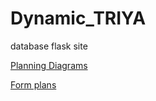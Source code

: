 # Dynamic_TRIYA
database flask site

[Planning Diagrams](https://drive.google.com/file/d/1TFxhJBVHvJDMYEj5LmWb97m-Gr0hPgEy/view?usp=sharing)

[Form plans](https://viewer.diagrams.net/?page-id=AQs_y14L3Dx4knWAP639&highlight=0000ff&nav=1&hide-pages=1#G1TFxhJBVHvJDMYEj5LmWb97m-Gr0hPgEy)

